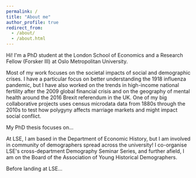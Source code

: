 ```yaml
---
permalink: /
title: "About me"
author_profile: true
redirect_from: 
  - /about/
  - /about.html
---
```


Hi! I'm a PhD student at the London School of Economics and a Research Fellow (Forsker III) at Oslo Metropolitan University.

Most of my work focuses on the societal impacts of social and demographic crises. I have a particular focus on better understanding the 1918 influenza pandemic, but I have also worked on the trends in high-income national fertility after the 2009 global financial crisis and on the geography of mental health around the 2016 Brexit referendum in the UK. One of my big collaborative projects uses census microdata data from 1880s through the 2010s to test how polygyny affects marriage markets and might impact social conflict.

My PhD thesis focuses on...

At LSE, I am based in the Department of Economic History, but I am involved in community of demographers spread across the university! I co-organise LSE's cross-department Demography Seminar Series, and further afield, I am on the Board of the Association of Young Historical Demographers.

Before landing at LSE...